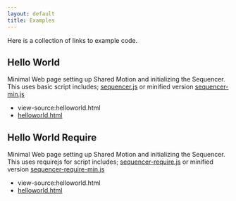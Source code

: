 ```yaml
---
layout: default
title: Examples
---
```


Here is a collection of links to example code.


## Hello World

Minimal Web page setting up Shared Motion and initializing the Sequencer. This uses basic script includes;
 [sequencer.js](lib/sequencer.js) or minified version [sequencer-min.js](lib/sequencer-min.js)


- <a onclick="window.location = get_view_source_url('examples/helloworld.html');">view-source:helloworld.html</a>
- [helloworld.html](examples/helloworld.html)

## Hello World Require

Minimal Web page setting up Shared Motion and initializing the Sequencer. This uses requirejs for script includes; 
[sequencer-require.js](lib/sequencer-require.js) or minified version [sequencer-require-min.js](lib/sequencer-require-min.js)

- <a onclick="window.location = get_view_source_url('examples/helloworld-require.html');">view-source:helloworld.html</a>
- [helloworld.html](examples/helloworld-require.html)